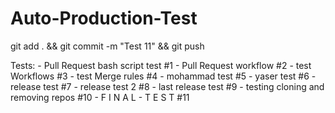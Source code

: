 # Auto-Production-Test

git add . && git commit -m "Test 11" && git push

Tests:
    - Pull Request bash script test #1
    - Pull Request workflow #2
    - test Workflows #3
    - test Merge rules #4
    - mohammad test #5
    - yaser test #6
    - release test #7
    - release test 2 #8
    - last release test #9
    - testing cloning and removing repos #10
    - F I N A L - T E S T #11
